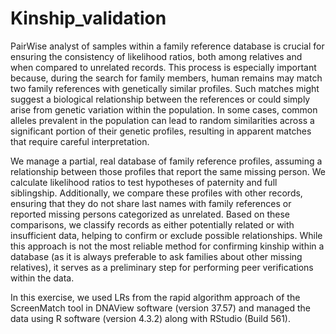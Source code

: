 # Kinship_validation
PairWise analyst of samples within a family reference database is crucial for ensuring the consistency of likelihood ratios, both among relatives and when compared to unrelated records. This process is especially important because, during the search for family members, human remains may match two family references with genetically similar profiles. Such matches might suggest a biological relationship between the references or could simply arise from genetic variation within the population. In some cases, common alleles prevalent in the population can lead to random similarities across a significant portion of their genetic profiles, resulting in apparent matches that require careful interpretation.

We manage a partial, real database of family reference profiles, assuming a relationship between those profiles that report the same missing person. We calculate likelihood ratios to test hypotheses of paternity and full siblingship. Additionally, we compare these profiles with other records, ensuring that they do not share last names with family references or reported missing persons categorized as unrelated. Based on these comparisons, we classify records as either potentially related or with insufficient data, helping to confirm or exclude possible relationships. While this approach is not the most reliable method for confirming kinship within a database (as it is always preferable to ask families about other missing relatives), it serves as a preliminary step for performing peer verifications within the data.

In this exercise, we used LRs from the rapid algorithm approach of the ScreenMatch tool in DNAView software (version 37.57) and managed the data using R software (version 4.3.2) along with RStudio (Build 561). 
